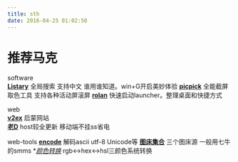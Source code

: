 ```yaml
---
title: sth
date: 2016-04-25 01:02:50
---
```

# **推荐马克**

software  
**[Listary](http://www.iplaysoft.com/listary.html)**  全局搜索 支持中文 谁用谁知道。win+G开启美妙体验
**[picpick](http://ngwin.com/picpick)** 全能截屏取色工具 支持各种活动屏滚屏
**[rolan](http://www.irolan.com/)** 快速启动launcher。整理桌面和快捷方式

web  
**[v2ex](https://v2ex.com)** 启蒙网站   
**[老D](http://laod.cn/)** host较全更新 移动端不挂ss省电

web-tools
**[encode](http://tool.oschina.net/encode)** 解码ascii utf-8 Unicode等
**[图床集合](http://upload.otar.im/)** 三个图床源 一般用七牛的smms
**[颜色转换](http://www.365mini.com/page/convert-color-in-rgb-hex-hsl.htm)* rgb<->hex<->hsl三颜色系统转换